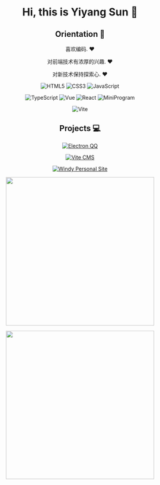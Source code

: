 <div align="center">
   
   # Hi, this is Yiyang Sun :wave:

   ## Orientation :dart:

   喜欢编码. :heart:

   对前端技术有浓厚的兴趣. :heart:
   
   对新技术保持探索心. :heart:

   <p>
      
   ![HTML5](https://img.shields.io/badge/-HTML5-red?logo=html5&logoColor=white)
   ![CSS3](https://img.shields.io/badge/-CSS3-blue?logo=css3&logoColor=white)
   ![JavaScript](https://img.shields.io/badge/-JavaScript-yellow?logo=javascript&logoColor=white)
   
   </p>

   <p>

   ![TypeScript](https://img.shields.io/badge/-TypeScript-blue?logo=typescript&logoColor=white)
   ![Vue](https://img.shields.io/badge/-Vue-34495e?logo=vue.js)
   ![React](https://img.shields.io/badge/-React-282c34?logo=react)
   ![MiniProgram](https://img.shields.io/badge/-MiniProgram-07c160?logo=wechat&logoColor=white)

   </p>

   <p>

   ![Vite](https://img.shields.io/badge/-Vite-646cff?logo=vite&logoColor=white)

   </p>

   ## Projects :computer:

   [![Electron QQ](https://github-readme-stats.vercel.app/api/pin/?username=estoi&repo=electron-qq)](https://github.com/estoi/electron)
   
   [![Vite CMS](https://github-readme-stats.vercel.app/api/pin/?username=estoi&repo=vite-cms)](https://github.com/estoi/vite-cms)
   
   [![Windy Personal Site](https://github-readme-stats.vercel.app/api/pin/?username=estoi&repo=windy-personal-site)](https://github.com/estoi/windy-personal-site)
   
  <p>
    <img width="400" src="https://github-readme-stats.vercel.app/api?username=estoi&show_icons=true&theme=ambient_gradient"/>
  </p>
  <p>
    <img width="400" src="https://github-readme-stats.vercel.app/api/top-langs/?username=estoi&layout=compact"/>
  </p>
<!---
estoi/estoi is a ✨ special ✨ repository because its `README.md` (this file) appears on your GitHub profile.
You can click the Preview link to take a look at your changes.
--->

</div>
